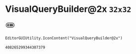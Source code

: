 # VisualQueryBuilder@2x `32x32`
<img src="/img/VisualQueryBuilder@2x.png" width=32 height=32>

``` CSharp
EditorGUIUtility.IconContent("VisualQueryBuilder@2x")
```
```
408265299344307379
```
